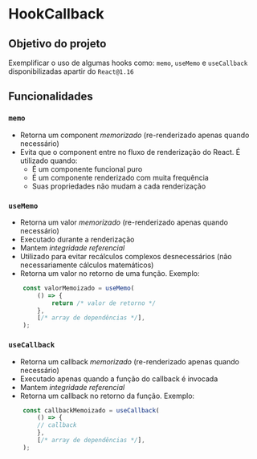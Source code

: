 # HookCallback

## Objetivo do projeto

Exemplificar o uso de algumas hooks como: `memo`, `useMemo` e `useCallback` disponibilizadas apartir do `React@1.16`
## Funcionalidades
### `memo`

* Retorna um component *memorizado* (re-renderizado apenas quando necessário)
* Evita que o component entre no fluxo de renderização do React. É utilizado quando: 
    * É um componente funcional puro
    * É um componente renderizado com muita frequência
    * Suas propriedades não mudam a cada renderização

### `useMemo`

* Retorna um valor *memorizado* (re-renderizado apenas quando necessário)
* Executado durante a renderização
* Mantem *integridade referencial*
* Utilizado para evitar recálculos complexos desnecessários (não necessariamente cálculos matemáticos)
* Retorna um valor no retorno de uma função. Exemplo:
```ts
    const valorMemoizado = useMemo(
        () => {
            return /* valor de retorno */
        },
        [/* array de dependências */],
    );
```

### `useCallback`

* Retorna um callback *memorizado* (re-renderizado apenas quando necessário)
* Executado apenas quando a função do callback é invocada
* Mantem *integridade referencial*
* Retorna um callback no retorno da função. Exemplo:
```ts
    const callbackMemoizado = useCallback(
        () => {
        // callback
        },
        [/* array de dependências */],
    );
```
